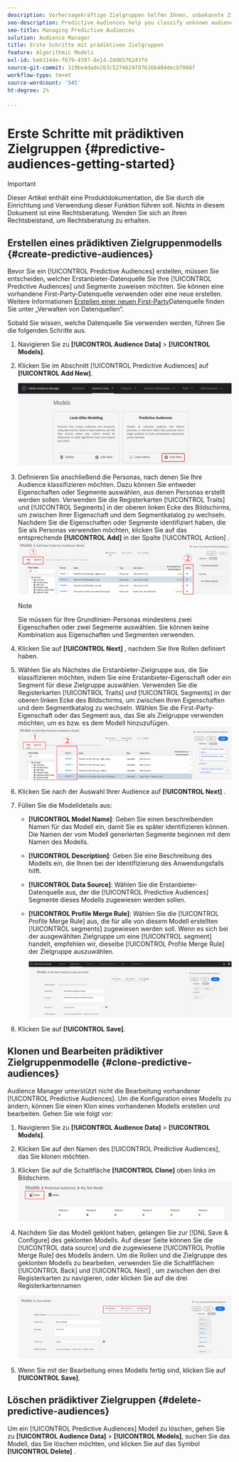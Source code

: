 ```yaml
---
description: Vorhersagekräftige Zielgruppen helfen Ihnen, unbekannte Zielgruppen mithilfe von Datenwissenschaft in Echtzeit in eindeutige Personas zu klassifizieren.
seo-description: Predictive Audiences help you classify unknown audiences into distinct personas in real-time, using data science.
seo-title: Managing Predictive Audiences
solution: Audience Manager
title: Erste Schritte mit prädiktiven Zielgruppen
feature: Algorithmic Models
exl-id: beb314de-f679-4397-8e14-2dd6576243fd
source-git-commit: 319be4dade263c5274624f07616b404decb7066f
workflow-type: tm+mt
source-wordcount: '545'
ht-degree: 2%

---
```


# Erste Schritte mit prädiktiven Zielgruppen {#predictive-audiences-getting-started}

>[!IMPORTANT]
>Dieser Artikel enthält eine Produktdokumentation, die Sie durch die Einrichtung und Verwendung dieser Funktion führen soll. Nichts in diesem Dokument ist eine Rechtsberatung. Wenden Sie sich an Ihren Rechtsbeistand, um Rechtsberatung zu erhalten.

## Erstellen eines prädiktiven Zielgruppenmodells {#create-predictive-audiences}

Bevor Sie ein [!UICONTROL Predictive Audiences] erstellen, müssen Sie entscheiden, welcher Erstanbieter-Datenquelle Sie Ihre [!UICONTROL Predictive Audiences] und Segmente zuweisen möchten. Sie können eine vorhandene First-Party-Datenquelle verwenden oder eine neue erstellen. Weitere Informationen [ Erstellen einer neuen First-Party](https://experienceleague.adobe.com/docs/audience-manager/user-guide/features/data-sources/manage-datasources.html)Datenquelle finden Sie unter „Verwalten von Datenquellen“.

Sobald Sie wissen, welche Datenquelle Sie verwenden werden, führen Sie die folgenden Schritte aus.

1. Navigieren Sie zu **[!UICONTROL Audience Data]** > **[!UICONTROL Models]**.
1. Klicken Sie im Abschnitt [!UICONTROL Predictive Audiences] auf **[!UICONTROL Add New]**.

   ![smart-persona-add](assets/predictive-audiences-add.png)

1. Definieren Sie anschließend die Personas, nach denen Sie Ihre Audience klassifizieren möchten. Dazu können Sie entweder Eigenschaften oder Segmente auswählen, aus denen Personas erstellt werden sollen. Verwenden Sie die Registerkarten [!UICONTROL Traits] und [!UICONTROL Segments] in der oberen linken Ecke des Bildschirms, um zwischen Ihrer Eigenschaft und dem Segmentkatalog zu wechseln. Nachdem Sie die Eigenschaften oder Segmente identifiziert haben, die Sie als Personas verwenden möchten, klicken Sie auf das entsprechende **[!UICONTROL Add]** in der Spalte [!UICONTROL Action] .
   ![smart-persona-select-personas](assets/predictive-audiences-persona.png)
   >[!NOTE]
   >Sie müssen für Ihre Grundlinien-Personas mindestens zwei Eigenschaften oder zwei Segmente auswählen. Sie können keine Kombination aus Eigenschaften und Segmenten verwenden.
1. Klicken Sie auf **[!UICONTROL Next]** , nachdem Sie Ihre Rollen definiert haben.
1. Wählen Sie als Nächstes die Erstanbieter-Zielgruppe aus, die Sie klassifizieren möchten, indem Sie eine Erstanbieter-Eigenschaft oder ein Segment für diese Zielgruppe auswählen. Verwenden Sie die Registerkarten [!UICONTROL Traits] und [!UICONTROL Segments] in der oberen linken Ecke des Bildschirms, um zwischen Ihren Eigenschaften und dem Segmentkatalog zu wechseln. Wählen Sie die First-Party-Eigenschaft oder das Segment aus, das Sie als Zielgruppe verwenden möchten, um es bzw. es dem Modell hinzuzufügen.
   ![smart-persona-select-audience](assets/predictive-audiences-audience.png)
1. Klicken Sie nach der Auswahl Ihrer Audience auf **[!UICONTROL Next]** .
1. Füllen Sie die Modelldetails aus:
   * **[!UICONTROL Model Name]**: Geben Sie einen beschreibenden Namen für das Modell ein, damit Sie es später identifizieren können. Die Namen der vom Modell generierten Segmente beginnen mit dem Namen des Modells.
   * **[!UICONTROL Description]**: Geben Sie eine Beschreibung des Modells ein, die Ihnen bei der Identifizierung des Anwendungsfalls hilft.
   * **[!UICONTROL Data Source]**: Wählen Sie die Erstanbieter-Datenquelle aus, der die [!UICONTROL Predictive Audiences] Segmente dieses Modells zugewiesen werden sollen.
   * **[!UICONTROL Profile Merge Rule]**: Wählen Sie die [!UICONTROL Profile Merge Rule] aus, die für alle von diesem Modell erstellten [!UICONTROL segments] zugewiesen werden soll. Wenn es sich bei der ausgewählten Zielgruppe um eine [!UICONTROL segment] handelt, empfehlen wir, dieselbe [!UICONTROL Profile Merge Rule] der Zielgruppe auszuwählen.

     ![predictive-audiences-save](assets/predictive-audiences-save.png)
1. Klicken Sie auf **[!UICONTROL Save]**.

## Klonen und Bearbeiten prädiktiver Zielgruppenmodelle {#clone-predictive-audiences}

Audience Manager unterstützt nicht die Bearbeitung vorhandener [!UICONTROL Predictive Audiences]. Um die Konfiguration eines Modells zu ändern, können Sie einen Klon eines vorhandenen Modells erstellen und bearbeiten. Gehen Sie wie folgt vor:

1. Navigieren Sie zu **[!UICONTROL Audience Data]** > **[!UICONTROL Models]**.
2. Klicken Sie auf den Namen des [!UICONTROL Predictive Audiences], das Sie klonen möchten.
3. Klicken Sie auf die Schaltfläche **[!UICONTROL Clone]** oben links im Bildschirm.
   ![predictive-audiences-clone](assets/predictive-audiences-clone.png)
4. Nachdem Sie das Modell geklont haben, gelangen Sie zur [!DNL Save & Configure] des geklonten Modells. Auf dieser Seite können Sie die [!UICONTROL data source] und die zugewiesene [!UICONTROL Profile Merge Rule] des Modells ändern. Um die Rollen und die Zielgruppe des geklonten Modells zu bearbeiten, verwenden Sie die Schaltflächen [!UICONTROL Back] und [!UICONTROL Next] , um zwischen den drei Registerkarten zu navigieren, oder klicken Sie auf die drei Registerkartennamen

   ![predictive-audiences-clone-navigate](assets/predictive-audiences-clone-navigate.png)

5. Wenn Sie mit der Bearbeitung eines Modells fertig sind, klicken Sie auf **[!UICONTROL Save]**.

## Löschen prädiktiver Zielgruppen {#delete-predictive-audiences}

Um ein [!UICONTROL Predictive Audiences] Modell zu löschen, gehen Sie zu **[!UICONTROL Audience Data]** > **[!UICONTROL Models]**, suchen Sie das Modell, das Sie löschen möchten, und klicken Sie auf das Symbol **[!UICONTROL Delete]** .
